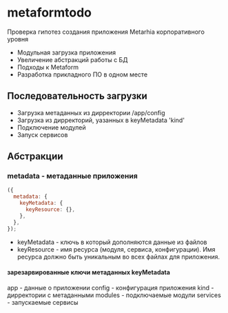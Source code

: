 # metaformtodo

Проверка гипотез создания приложения Metarhia корпоративного уровня

* Модульная загрузка приложения
* Увеличение абстракций работы с БД
* Подходы к Metaform
* Разработка прикладного ПО в одном месте

## Последовательность загрузки

- Загрузка метаданных из дирректории /app/config
- Загрузка из дирректорий, уазанных в keyMetadata 'kind'
- Подключение модулей
- Запуск сервисов

## Абстракции

### metadata - метаданные приложения

```javascript
({
  metadata: {
    keyMetadata: {
      keyResource: {},
    },
  },
});
```

* keyMetadata - ключь в который дополняются данные из файлов
* keyResource - имя ресурса (модуля, сервиса, конфигурации). Имя ресурса должно быть уникальным во всех файлах для приложения.

#### зарезарвированные ключи метаданных keyMetadata
app - данные о приложении
config - конфигурация приложения
kind - дирректории с метаданными
modules - подключаемые модули
services - запускаемые сервисы

